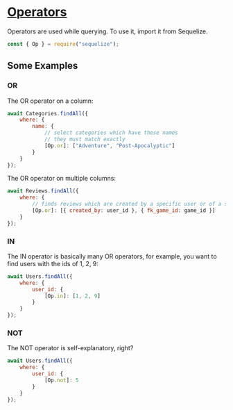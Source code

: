# [Operators](https://sequelize.org/master/manual/model-querying-basics.html#operators)

Operators are used while querying. To use it, import it from Sequelize.

```js
const { Op } = require("sequelize");
```

## Some Examples

### OR

The OR operator on a column:

```js
await Categories.findAll({
    where: {
        name: {
            // select categories which have these names
            // they must match exactly
            [Op.or]: ["Adventure", "Post-Apocalyptic"]
        }
    }
});
```

The OR operator on multiple columns:

```js
await Reviews.findAll({
    where: {
        // finds reviews which are created by a specific user or of a specific game
        [Op.or]: [{ created_by: user_id }, { fk_game_id: game_id }]
    }
});
```

### IN

The IN operator is basically many OR operators, for example, you want to find users with the ids of 1, 2, 9:

```js
await Users.findAll({
    where: {
        user_id: {
            [Op.in]: [1, 2, 9]
        }
    }
});
```

### NOT

The NOT operator is self-explanatory, right?

```js
await Users.findAll({
    where: {
        user_id: {
            [Op.not]: 5
        }
    }
});
```
